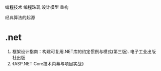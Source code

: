 编程技术
编程珠玑
设计模型
重构

经典算法的起源

# .net
1. 框架设计指南：构建可复用.NET库的约定惯例与模式(第三版). 电子工业出版社出版
2. 《ASP.NET Core技术内幕与项目实战》